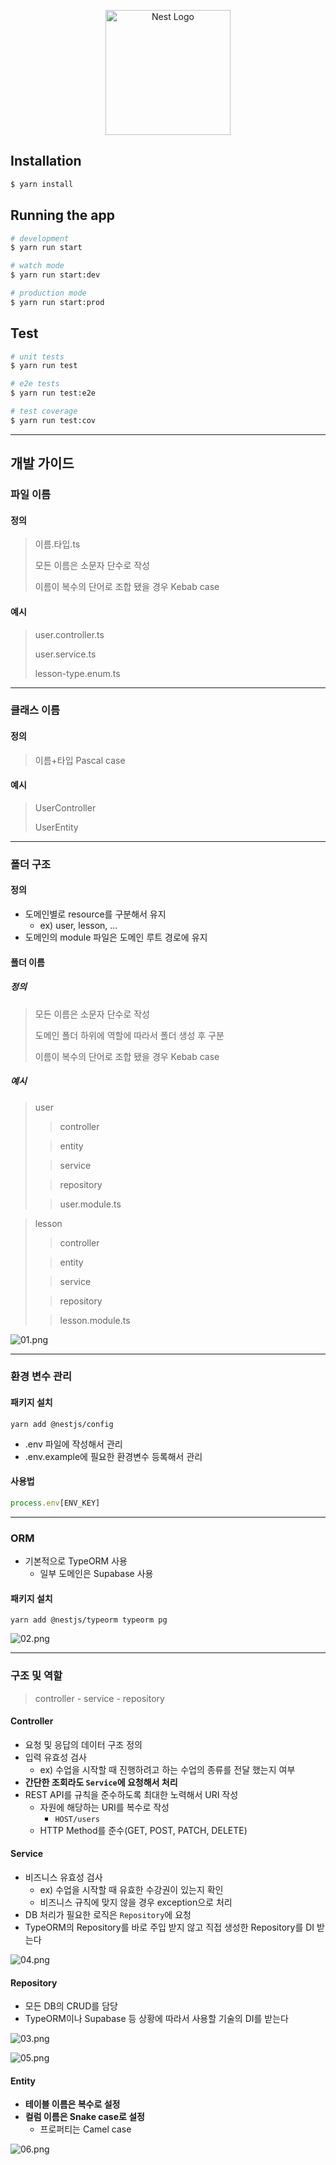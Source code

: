 <p align="center">
  <a href="http://nestjs.com/" target="blank"><img src="https://nestjs.com/img/logo-small.svg" width="200" alt="Nest Logo" /></a>
</p>

## Installation

```bash
$ yarn install
```

## Running the app

```bash
# development
$ yarn run start

# watch mode
$ yarn run start:dev

# production mode
$ yarn run start:prod
```

## Test

```bash
# unit tests
$ yarn run test

# e2e tests
$ yarn run test:e2e

# test coverage
$ yarn run test:cov
```

***

## 개발 가이드

### 파일 이름

#### 정의

> 이름.타입.ts
>
> 모든 이름은 소문자 단수로 작성
>
> 이름이 복수의 단어로 조합 됐을 경우 Kebab case

#### 예시

> user.controller.ts
>
> user.service.ts
>
> lesson-type.enum.ts

***

### 클래스 이름

#### 정의

> 이름+타입 Pascal case

#### 예시

> UserController
>
> UserEntity

***

### 폴더 구조

#### 정의

- 도메인별로 resource를 구분해서 유지
    - ex) user, lesson, ...
- 도메인의 module 파일은 도메인 루트 경로에 유지

#### 폴더 이름

##### 정의

> 모든 이름은 소문자 단수로 작성
>
> 도메인 폴더 하위에 역할에 따라서 폴더 생성 후 구분
>
> 이름이 복수의 단어로 조합 됐을 경우 Kebab case

##### 예시

> user
>
>> controller
>
>> entity
>
>> service
>
>> repository
>
>> user.module.ts

> lesson
>
>> controller
>
>> entity
>
>> service
>
>> repository
>
>> lesson.module.ts

![01.png](assets/01.png)

***

### 환경 변수 관리

#### 패키지 설치

```shell
yarn add @nestjs/config
```

- .env 파일에 작성해서 관리
- .env.example에 필요한 환경변수 등록해서 관리

#### 사용법

```typescript
process.env[ENV_KEY]
```

***

### ORM

- 기본적으로 TypeORM 사용
  - 일부 도메인은 Supabase 사용

#### 패키지 설치

```shell
yarn add @nestjs/typeorm typeorm pg
```

![02.png](assets/02.png)

***

### 구조 및 역할

> controller - service - repository

#### Controller

- 요청 및 응답의 데이터 구조 정의
- 입력 유효성 검사
  - ex) 수업을 시작할 때 진행하려고 하는 수업의 종류를 전달 했는지 여부
- **간단한 조회라도 `Service`에 요청해서 처리**
- REST API를 규칙을 준수하도록 최대한 노력해서 URI 작성
  - 자원에 해당하는 URI를 복수로 작성
    - `HOST/users`
  - HTTP Method를 준수(GET, POST, PATCH, DELETE)

#### Service

- 비즈니스 유효성 검사
  - ex) 수업을 시작할 때 유효한 수강권이 있는지 확인
  - 비즈니스 규칙에 맞지 않을 경우 exception으로 처리
- DB 처리가 필요한 로직은 `Repository`에 요청
- TypeORM의 Repository를 바로 주입 받지 않고 직접 생성한 Repository를 DI 받는다

![04.png](assets/04.png)

#### Repository

- 모든 DB의 CRUD를 담당
- TypeORM이나 Supabase 등 상황에 따라서 사용할 기술의 DI를 받는다

![03.png](assets/03.png)

![05.png](assets/05.png)

#### Entity

- **테이블 이름은 복수로 설정**
- **컬럼 이름은 Snake case로 설정**
  - 프로퍼티는 Camel case

![06.png](assets/06.png)
